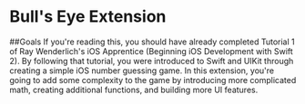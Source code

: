 # Bull's Eye Extension

##Goals
If you're reading this, you should have already completed Tutorial 1 of Ray Wenderlich's iOS Apprentice (Beginning iOS Development with Swift 2). By following that tutorial, you were introduced to Swift and UIKit through creating a simple iOS number guessing game. In this extension, you're going to add some complexity to the game by introducing more complicated math, creating additional functions, and building more UI features.

##